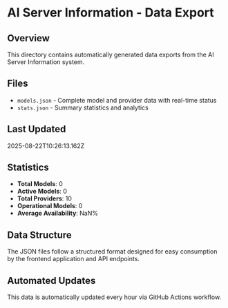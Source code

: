 # AI Server Information - Data Export

## Overview
This directory contains automatically generated data exports from the AI Server Information system.

## Files
- `models.json` - Complete model and provider data with real-time status
- `stats.json` - Summary statistics and analytics

## Last Updated
2025-08-22T10:26:13.162Z

## Statistics
- **Total Models**: 0
- **Active Models**: 0
- **Total Providers**: 10
- **Operational Models**: 0
- **Average Availability**: NaN%

## Data Structure
The JSON files follow a structured format designed for easy consumption by the frontend application and API endpoints.

## Automated Updates
This data is automatically updated every hour via GitHub Actions workflow.
